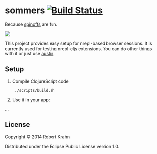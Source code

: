 # sommers [![Build Status](https://travis-ci.org/rksm/sommers.svg?branch=master)](https://travis-ci.org/rksm/sommers)

Because [spinoffs](https://www.youtube.com/watch?v=qcba-ZgtsT4) are fun.

![](https://dl.dropboxusercontent.com/u/13564951/screenshots/sommers.png)

This project provides easy setup for nrepl-based browser sessions. It is
currently used for testing nrepl-cljs extensions. You can do other things with
it or just use [austin](https://github.com/cemerick/austin).

## Setup

1. Compile ClojureScript code

        ./scripts/build.sh

2. Use it in your app:

...

## License

Copyright © 2014 Robert Krahn

Distributed under the Eclipse Public License version 1.0.
